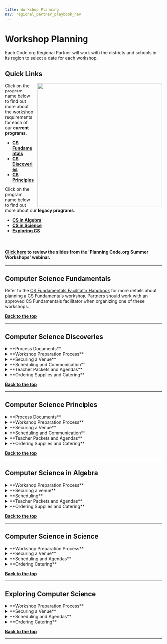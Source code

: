 ```yaml
---
title: Workshop Planning
nav: regional_partner_playbook_nav
---
```


<a id="top"></a>

# Workshop Planning

Each Code.org Regional Partner will work with the districts and schools in its region to select a date for each workshop. 

## Quick Links 

<img style="float: right; margin-left: 10px; width: 400px" src="/images/pd-2014-15.png"/>

Click on the program name below to find out more about the workshop requirements for each of our **current programs**. <br/>


- **[CS Fundamentals](#csf)**<br/>
- **[CS Discoveries](#csd)**<br/>
- **[CS Principles](#csp)**<br/>

Click on the program name below to find out more about our **legacy programs**. <br/>

- **[CS in Algebra](#algebra)**<br/>
- **[CS in Science](#science)**<br/>
- **[Exploring CS](#ecs)**<br/>
<br/>


#### [Click here](https://docs.google.com/presentation/d/1zFiNhlHqk6Gldzpbyc_MbgA0ovTswa4cns0AfT8jdAc/edit#slide=id.gdebb9aea3_0_101) to review the slides from the 'Planning Code.org Summer Workshops' webinar. 

________________
<a id="csf"></a>

## **Computer Science Fundamentals**

Refer to the [CS Fundamentals Facilitator Handbook](https://docs.google.com/document/d/1lHBthPKdKx3G-khyWYhVYQlfdi9Sa1L9EcOxEa-Xt14/edit) for more details about planning a CS Fundamentals workshop. Partners should work with an approved CS Fundamentals facilitator when organizing one of these workshops.

[**Back to the top**](#top)
<br/>
________________
<a id="csd"></a>

## **Computer Science Discoveries**
<details>
	<summary>**Process Documents**</summary>
	<p>
	
Coming soon!
	
</p>
</details>

<details>
	<summary>**Workshop Preparation Process**</summary>
	<p>
	
Coming soon!

</p>
</details>

<details>
  <summary>**Securing a Venue**</summary>
  <p> 
These guidelines explain the type of space your facilitators need to run a successful workshop and provide important tips to consider for logistics and teacher experience.  <br/>

| |Requirements and Suggestions| 
|:-----|:-----------|
|**Location**|**Ask yourself these questions when searching for the the ideal location for your workshop.**<br/> - Central location: Is the location central to the spread of teachers attending? <br/>- Catering: Are there several options to order from within 20 miles? Is there an internal or preferred caterer for the venue?<br/> - Parking: Does parking cost anything? Will teachers need parking passes? Is the lot close to an entrance? *Tip: teachers are more likely to show up to the workshop when parking is free.* <br/> - Access: Will there be someone from the venue there to open the building, help with getting supplies to your room(s), and be available to help with technology as needed during the workshop?| 
|**Rooms and <br/>Set Up**|Reservation time: <br/>8:00am to 4:30pm.<Br/> General itinerary:<br/> 8:00 am - 8:30 am - facilitators arrive and set up room<br/>8:30 am - 9:00 am - teachers arrive, register & eat breakfast</br> 9:00 am - 12:00 pm - workshop time<br/> 12:00 pm - 1:00 pm - break for lunch<br/>1:00 pm - 3:30 pm - workshop time<br/>3:30 pm - 4:30 pm - facilitators clean up for the night <br/><br/>Rooms Needed:<br/>- One room for entire group<br/>- Breakout room to set up catering and for eating. Hallway space also works. We want to avoid interrupting the session by setting up food in the room.<br/>- Wall space for hanging poster sized paper with Blue painter's tape<br/><br/>Seating<br/>- Pods of 4 people for the size of the group. We recommend 8 pods.|  
|**Technology <br/>Requirements**| - Projector and screen<br/> - Power outlets and extension cords<br/> - Wifi that can support access by all participants (4 MB/s minimum, 8 MB/s is ideal.)<br/> |
|**Logistical and Facilitator One Pager Information**|- Physical Address of Workshop<br/>- Address to ship supplies (If needed)<br/> - Map of the Campus and/or building to help teachers find the room. Driving instructions should be provded to teachers. This can be done via Google Maps or Bing Maps.<br/> - Wifi strength, name and password. All participants will need to be on the network at the same time with no lag.<br/> - Arrangments for Access: You should make arrangements with your venue contact to give you access to the building and help you locate supplies.| 
<br/>
</p>
</details>

<details>
  <summary>**Scheduling and Communication**</summary>
  <p> 

Coming soon!
</p>
</details>

<details>
  <summary>**Teacher Packets and Agendas**</summary>
  <p> 
  
Coming soon!
</p>
</details>

<details>
  <summary>**Ordering Supplies and Catering**</summary>
  <p> 
**Ordering Supplies**<br/>
Coming soon!


**Catering** <br/>
For multi-day events like summer workshops, provide a heartier breakfast to get teachers through the day, ideally breakfast sandwiches or a hot buffet, with juice and coffee service. In addition, the lunch option should vary from day to day.<br/>

Always accommodate vegetarian needs, roughly ⅓ of the order. In communications to teachers and workshop attendees ask that if they have special dietary restrictions that they plan accordingly. It’s very difficult to plan for every need, and is often more expensive.<br/><br/>
</p>
</details>

[**Back to the top**](#top)
<br/>

________________
<a id="csp"></a>

## **Computer Science Principles**
<details>
  <summary>**Process Documents**</summary>
  <p>

- [Local Summer Workshop Process Document](https://docs.google.com/document/d/12rsY1FMkiVN90-83yvEsikawtsiQzy5wc1xQER1QoyM/edit) - Everything you need to know to plan and run a local summer workshop.
- [Survey Report Process](https://docs.google.com/document/d/1nC9wEPnTkYO6tzZM6QIHnVzSSNySEVykIFlADdS_xEM/edit) - How to navigate to and view the surveys sent at the end of a workshop.

</p>
</details>

<details>
  <summary>**Workshop Preparation Process**</summary>
  <p> 

For Local Summer Workshops follow the guidance in [this process document.](https://docs.google.com/document/d/12rsY1FMkiVN90-83yvEsikawtsiQzy5wc1xQER1QoyM/edit#)
<br/>
Academic Year Guidance coming soon!

</p>
</details>

<details>
  <summary>**Securing a Venue**</summary>
  <p> 
These guidelines explain the type of space your facilitators need to run a successful workshop and provide important tips to consider for logistics and teacher experience.  <br/>

| |Requirements and Suggestions| 
|:-----|:-----------|
|**Location**|**Ask yourself these questions when searching for the the ideal location for your workshop.**<br/> - Central location: Is the location central to the spread of teachers attending? <br/>- Catering: Are there several options to order from within 20 miles? Is there an internal or preferred caterer for the venue?<br/> - Parking: Does parking cost anything? Will teachers need parking passes? Is the lot close to an entrance? *Tip: teachers are more likely to show up to the workshop when parking is free.* <br/> - Access: Will there be someone from the venue there to open the building, help with getting supplies to your room(s), and be available to help with technology as needed during the workshop?| 
|**Rooms and <br/>Set Up**|Reservation time: <br/>8:00am to 4:30pm.<Br/> General itinerary:<br/> 8:00 am - 8:30 am - facilitators arrive and set up room<br/>8:30 am - 9:00 am - teachers arrive, register & eat breakfast</br> 9:00 am - 12:00 pm - workshop time<br/> 12:00 pm - 1:00 pm - break for lunch<br/>1:00 pm - 3:30 pm - workshop time<br/>3:30 pm - 4:30 pm - facilitators clean up for the night <br/><br/>Rooms Needed:<br/>- One room for entire group<br/>- Breakout room to set up catering and for eating. Hallway space also works. We want to avoid interrupting the session by setting up food in the room.<br/>- Wall space for hanging poster sized paper with Blue painter's tape<br/><br/>Seating<br/>- Pods of 4 people for the size of the group. We recommend 8 pods.|  
|**Technology <br/>Requirements**| - Projector and screen<br/> - Power outlets and extension cords<br/> - Wifi that can support access by all participants (4 MB/s minimum, 8 MB/s is ideal.)<br/> |
|**Logistical and Facilitator One Pager Information**|- Physical Address of Workshop<br/>- Address to ship supplies (If needed)<br/> - Map of the Campus and/or building to help teachers find the room. Driving instructions should be provded to teachers. This can be done via Google Maps or Bing Maps.<br/> - Wifi strength, name and password. All participants will need to be on the network at the same time with no lag.<br/> - Arrangments for Access: You should make arrangements with your venue contact to give you access to the building and help you locate supplies.| 
<br/>
</p>
</details>

<details>
  <summary>**Scheduling and Communication**</summary>
  <p> 
**When Follow-up Workshops Should be Held**<br/>

- Workshop 1 = end of unit 1, first half of unit 2
	- ~4 weeks into school 
	- Teachers should be implementing curriculum before attending this workshop.
	- Airing on slightly later side is better than airing on slightly earlier side
- Workshop 2 = second half of unit 2, unit 3 
	- 9-12 weeks into school
	- Should occur before teachers begin teaching unit 3
- Workshop 3 = unit 4, first half of unit 5 
	- Start of second semester is recommended, but December may be appropriate if schools in your region went back at the beginning of August)
- Workshop 4 = second half of unit 5, unit 6 
	- Ideally in mid February. 
	- Early March  at the latest
	- Ideally this should occur 1 month prior to teachers beginning to teach Unit 6<br/>

Take a look at the <a href="https://code.org/curriculum/docs/csp/units_horizSnap.png" target=_blank>CSP pacing guide</a> for more information.<br/>

**Automated Emails**<br/>
Teachers attending your workshop will receive automated emails 10 days and 3 days prior to attending the workshop. You can see a copy of these emails in the [Local Summer Workshop Process Document.](https://docs.google.com/document/d/12rsY1FMkiVN90-83yvEsikawtsiQzy5wc1xQER1QoyM/edit#)
</p>
</details>

<details>
  <summary>**Teacher Packets and Agendas**</summary>
  <p> 
  <br/>
**2017-18 Academic Year Resources**

- Coming soon

**2016-17 Academic Year Resources**
<br/>

- <a href="/files/csp-p2-agenda.pdf" target=_blank>Phase 2: Summer Workshop Agenda</a><br/>
- Phase 3: Academic Year Development<br/>
	- Session A
		- <a href="https://code.org/files/CSPFirstQuarterWorkshop-teachers.pdf" target=_blank>Agenda</a>
		- <a href="https://docs.google.com/document/d/13CPBruuyfu9xA7mhMBNEVvS0_TbfAF4PK-tlPmiKaqg/edit?usp=sharing" target=_blank>Teacher Packet</a>
		- <a href="https://docs.google.com/document/d/1oE3khvNrgIuUl4gmqEzG1qbocHbmI3RLo0l69Irc3wc/edit?usp=sharing" target=_blank>Facilitator Prep</a>
		- <a href="https://docs.google.com/presentation/d/1YC0M0hASMuIs4ZXJoYJ15tv78PMG5hMoRkKgdpl-rPY/edit?usp=sharing" target=_blank>Template Slide Deck</a>
	- Session B
		- <a href=""target=_blank>Agenda</a>
		- <a href="https://docs.google.com/document/d/109MZiM8CVW3hbdeCtMdjMlzEF2PhkJF3n2tvOxKRm1E/edit?usp=sharing" target=_blank>Teacher Packet</a>
		- <a href="https://docs.google.com/document/d/1n0CvzrNYUV6WH0GC3l9QBV7M-5Mt0hxy-_xCmhzOq2A/edit?usp=sharing" target=_blank>Facilitator Pref</a>
		- <a href="https://docs.google.com/presentation/d/1XRlmGCL33jj2Yiomr-6h_Sf819C3k-1hsKshVvtz350/edit?usp=sharing" target=_blank>Template Slide Deck</a>

	- Session C<br/>
		- <a href="https://docs.google.com/document/d/1Aii-9EIUhhx0LiLjp67FNqATw3xYKFSQ9t69kFZthC4/edit?usp=sharing" target=_blank>Teacher Packet</a>
		- <a href="https://docs.google.com/document/d/1EaUpJx_45Pgn9ot267KXE3NHdmkoulHDvNF5qKrUJdw/edit?usp=sharing"target=_blank>Facilitator Prep</a>
		- <a href="https://docs.google.com/presentation/d/14Gi-sJoMuXj3ldKP3kZ9wVPfhEShboN2Q-cUyFiL9e0/edit?usp=sharing" target=_blank>Template Slide Deck</a>
	- Session D<br/>
		- <a href="https://docs.google.com/document/d/1pTGlgbcL0MYGpdt1gkLZCnF5yW9p-ZNmQExLF-TSaqA/edit?usp=sharing" target=_blank>Teacher Packet</a>
		- <a href="https://docs.google.com/document/d/12eovKZ0cKnmI4dSwQzVn2Mo9OiPTtZweJ2yMV9R4Ui8/edit?usp=sharing" target=_blank>Facilitator Prep</a>
		- <a href="https://docs.google.com/presentation/d/1pkLbIoaeW_LB6VELNzCh1VNX7uPBsqoZ7ZuX2tOCCfI/edit?usp=sharing" target=_blank>Template Slide Deck</a>
</p>
</details>

<details>
  <summary>**Ordering Supplies and Catering**</summary>
  <p> 
  <br/>
**Ordering Supplies**<br/>
Supplies for your Local Summer Workshop should be ordered through Mimeo at least 3 weeks prior to your workshop. 

For the academic year workshops, you will place one order 3 weeks prior to your first workshop. This shipment will include a full year's worth of supplies to cover all the workshops during the academic year.

**Catering** <br/>
For multi-day events like summer workshops, provide a heartier breakfast to get teachers through the day, ideally breakfast sandwiches or a hot buffet, with juice and coffee service. In addition, the lunch option should vary from day to day.<br/>

Always accommodate vegetarian needs, roughly ⅓ of the order. In communications to teachers and workshop attendees ask that if they have special dietary restrictions that they plan accordingly. It’s very difficult to plan for every need, and is often more expensive.<br/><br/>
</p>
</details>

[**Back to the top**](#top)
<br/>

<a id="algebra"></a>
________________
## **Computer Science in Algebra**
<details>
  <summary>**Workshop Preparation Process**</summary>
  <p>
  
1. Setup your CS in Algebra workshop in the [Code.org Organizer Dashboard](/educate/professional-learning-partner/playbook/workshop-dashboard). **This should be done as soon as you know the workshop dates - please let us know if you are having any difficulties.*<br/>
2. Make sure ALL facilitators (veteran + facilitators in training) are added to the workshop **If you forget to add them, they will not get paid!*<br/>
*(Skip to step 4 if this is not a summer workshop)*
3. Send teachers their [accept email and information on how to setup a Code Studio account and access the Phase 1 online module](https://docs.google.com/document/d/1yC9BI2atOzosuFouuG70hRr6AmGfgT4EmjHByYSoamM/edit?usp=sharing).<br/>
4. If you haven’t already, reach out to your facilitators and introduce yourself and tell them a bit about your organization.<br/>
5. Send all teachers an [email](https://docs.google.com/document/d/1jXQ275B8tVhYieI2yFCIUqIiJ-dnK4ZPuO7YC2SMkhg/edit?usp=sharing) asking them to register for your workshop using the dashboard registration link.<br/> 
6. Four weeks prior - order catering
7. Three to Four weeks prior (no later than 21 days) - [order your supplies](/educate/professional-learning-partner/playbook/ordering-supplies) from Mimeo. (Summer Workshops Only)
8. One and a half weeks prior - create a [facilitator 1-pager](/educate/professional-learning-partner/playbook/facilitator-support) and email it to your facilitators
9. Two days prior - make sure all your supplies have arrived
10. Day of the workshop 
	 - Login to the workshop organizer dashboard to [“Start Workshop”](https://docs.google.com/document/d/1FEkjohxBfOkoSjPC0C3EvXztEf-kcocN8uk16WI2tlo/edit#bookmark=id.wmocqedffowl) and have teachers join it.
	- Decide if you or your facilitators take attendance. 
	- Make sure all teachers are registered with a Teacher Account! If they have a Student Account, [follow these steps](https://docs.google.com/document/d/1FEkjohxBfOkoSjPC0C3EvXztEf-kcocN8uk16WI2tlo/edit#bookmark=id.chfy8viz3je8) to help them switch it.
	- If, Summer, send an email with your Phase 3 workshop registration links ([see this template](https://docs.google.com/document/d/1jXQ275B8tVhYieI2yFCIUqIiJ-dnK4ZPuO7YC2SMkhg/edit#heading=h.udcag7rgm3fg))
</p>
</details>

<details>
<summary>**Securing a venue**</summary>
  <p>
These guidelines explain the type of space your facilitators need to run a successful workshop and provide important tips to consider for logistics and teacher experience.  <br/>

| |Requirements and Suggestions| 
|:-----|:-----------|
|**Location**|**Ask yourself these questions when searching for the the ideal location for your workshop.**<br/> - Central location: Is the location central to the spread of teachers attending? <br/>- Catering: Are there several options to order from within 20 miles? Is there an internal or preferred caterer for the venue?<br/> - Parking: Does parking cost anything? Will teachers need parking passes? Is the lot close to an entrance? *Tip: teachers are more likely to show up to the workshop when parking is free.* <br/> - Access: Will there be someone from the venue there to open the building, help with getting supplies to your room(s), and be available to help with technology as needed during the workshop?| 
|**Rooms and <br/>Set Up**| Reservation time: <br/>Rooms need to be reserved from 7:30am to 4:30pm.<Br/><br/> General itinerary:<br/> 7:30 am - 8:00 am - facilitators arrive and set up room<br/>8:00 am - 8:30 am - teachers arrive, register & eat breakfast</br> 8:30 am - 12:00 pm - workshop time<br/> 12:00 pm - 1:00 pm - break for lunch<br/>1:00 pm - 4:00 pm - workshop time<br/>4:00 pm - 4:30 pm - facilitators clean up for the night<br/><br/>Rooms Needed:<br/>- One room for entire group<br/>- Breakout room to set up catering and for eating. Hallway space also works. We recommend doing this to avoid interrupting the session by setting up food in the room.<br/>- Wall space for hanging poster sized paper with blue painter's tape<br/>- Space to store supplies overnight: We recommend asking your venue if supplies and posters can be left in the room and locked up overnight to avoid having to pack everything up each day.<br/><br/>Table set up and Seating:<br/>- Classroom style seating with tables that can seat pairs.| 
|**Technology <br/>Requirements**| - Projector and screen<br/> - Power outlets and extension cords<br/> - Wifi that can support access by all participants (4 MB/s minimum, 8 MB/s is ideal.)<br/> |
|**Logistical and Facilitator One Pager Information**|- Physical Address of Workshop<br/>- Address to ship supplies (If needed)<br/> - Map of the Campus and/or building to help teachers find the room. Driving instructions should be provded to teachers. This can be done via Google Maps or Bing Maps.<br/> - Wifi strength, name and password. All participants will need to be on the network at the same time with no lag.<br/> - Arrangments for Access: You should make arrangements with your venue contact to give you access to the building and help you locate supplies.| 
</p>
</details>

<details>
  <summary>**Scheduling**</summary>
  <p>
Phase 3 is best held in early October prior to when order of operations and early math take place in the classroom, which are the concepts that CS in Algebra Course A integrate into.
</p>
</details>

<details>
  <summary>**Teacher Packets and Agendas**</summary>
  <p> 

- [Teacher Workbook](https://code.org/curriculum/docs/algebra/CSinACourseA.pdf) - Packet to print for each teacher attending the summer workshop.
- [Facilitator Agendas](https://docs.google.com/spreadsheets/d/13w__s1bC2bjum6_L8vxhlQ5Cd_Ai11Qp2YNzV3CVAvE/edit#gid=850221216) - Agendas to guide the facilitators.
- [Facilitator Slide Deck for Summer Workshop](https://docs.google.com/presentation/d/1Pmry84StvBFTQiN6ydgFQCA7wDd61NUvy2NBWT3wFAY/edit#) - Slide deck facilitators should use for the summer workshop.
</p>
</details>

<details>
  <summary>**Ordering Supplies and Catering**</summary>
  <p>	
**Supplies**

- 1 Workbook per teacher
- 1 pack of poster paper
- 2 stickies pads per table
- 1 pack of markers per table
<br/>
**Catering**
For multi-day events like summer workshops, provide a heartier breakfast to get teachers through the day, ideally breakfast sandwiches or a hot buffet, with juice and coffee service. In addition, the lunch option should vary from day to day.<br/>

Always accommodate vegetarian needs, roughly ⅓ of the order. In communications to teachers and workshop attendees ask that if they have special dietary restrictions that they plan accordingly. It’s very difficult to plan for every need, and is often more expensive.<br/><br/>
</p>
</details>

[**Back to the top**](#top)
<br/>

________________
<a id="science"></a>

## **Computer Science in Science**
<details>
<summary>**Workshop Preparation Process**</summary>
  <p>

1. Setup your CS in Science workshop in the [Code.org Organizer Dashboard](/educate/professional-learning-partner/playbook/workshop-dashboard). **This should be done as soon as you know the workshop dates - please let us know if you are having any difficulties.*<br/>
2. Make sure ALL facilitators (veteran + facilitators in training) are added to the workshop **If you forget to add them, they will not get paid!*<br/>
*(Skip to step 4 if this is not a summer workshop)*
3. Send teachers their [accept email and information on how to setup a Code Studio account and access the Phase 1 online module](https://docs.google.com/document/d/1yC9BI2atOzosuFouuG70hRr6AmGfgT4EmjHByYSoamM/edit?usp=sharing).<br/>
4. If you haven’t already, reach out to your facilitators and introduce yourself and tell them a bit about your organization.<br/>
5. Send all teachers an [email](https://docs.google.com/document/d/1jXQ275B8tVhYieI2yFCIUqIiJ-dnK4ZPuO7YC2SMkhg/edit?usp=sharing) for their program asking them to register for your workshop using the dashboard registration link.<br/> 
6. Four weeks prior - order catering
7. Three to Four weeks prior (no later than 21 days) - [order your supplies](/educate/professional-learning-partner/playbook/ordering-supplies) from Mimeo. (Summer Workshop Only)
8. One and a half weeks prior - create a [facilitator 1-pager](/educate/professional-learning-partner/playbook/facilitator-support) and email it to your facilitators
9. Two days prior - make sure all your supplies have arrived10. Day of the workshop 
	 - Login to the workshop organizer dashboard to [“Start Workshop”](https://docs.google.com/document/d/1FEkjohxBfOkoSjPC0C3EvXztEf-kcocN8uk16WI2tlo/edit#bookmark=id.wmocqedffowl) and have teachers join it.
	- Decide if you or your facilitators take attendance. 
	- Make sure all teachers are registered with a Teacher Account! If they have a Student Account, [follow these steps](https://docs.google.com/document/d/1FEkjohxBfOkoSjPC0C3EvXztEf-kcocN8uk16WI2tlo/edit#bookmark=id.chfy8viz3je8) to help them switch it.
	- If Summer, send an email with your Phase 3 workshop registration links ([see this template](https://docs.google.com/document/d/1jXQ275B8tVhYieI2yFCIUqIiJ-dnK4ZPuO7YC2SMkhg/edit#heading=h.udcag7rgm3fg))
</p>
</details>

<details>
<summary>**Securing a Venue**</summary>
  <p>
These guidelines explain the type of space your facilitators need to run a successful workshop and provide important tips to consider for logistics and teacher experience.<br/>

| |Requirements and Suggestions| 
|:-----|:-----------|
|**Location**|**Ask yourself these questions when searching for the the ideal location for your workshop.**<br/> - Central location: Is the location central to the spread of teachers attending? <br/>- Catering: Are there several options to order from within 20 miles? Is there an internal or preferred caterer for the venue?<br/> - Parking: Does parking cost anything? Will teachers need parking passes? Is the lot close to an entrance? *Tip: teachers are more likely to show up to the workshop when parking is free.* <br/> - Access: Will there be someone from the venue there to open the building, help with getting supplies to your room(s), and be available to help with technology as needed during the workshop?| 
|**Rooms and <br/>Set Up**| Reservation time: <br/>Rooms need to be reserved from 7:30am to 4:30pm.<Br/><br/> General itinerary:<br/> 7:30 am - 8:00 am - facilitators arrive and set up room<br/>8:00 am - 8:30 am - teachers arrive, register & eat breakfast</br> 8:30 am - 12:00 pm - workshop time<br/> 12:00 pm - 1:00 pm - break for lunch<br/>1:00 pm - 4:00 pm - workshop time<br/>4:00 pm - 4:30 pm - facilitators clean up for the night <br/><br/>Rooms Needed:<br/>- One room for entire group<br/>- Breakout room to set up catering and for eating. Hallway space also works. We recommend doing this to avoid interrupting the session by setting up food in the room.<br/>- Wall space for hanging poster sized paper with blue painter's tape<br/>- Space to store supplies overnight: We recommend asking your venue if supplies and posters can be left in the room and locked up overnight to avoid having to pack everything up each day.<br/><br/>Table set up and Seating:<br/>- Classroom style seating with tables that can seat pairs.| 
|**Technology <br/>Requirements**| - Projector and screen<br/> - Power outlets and extension cords<br/> - Wifi that can support access by all participants (4 MB/s minimum, 8 MB/s is ideal.)<br/> |
|**Logistical and Facilitator One Pager Information**|- Physical Address of Workshop<br/>- Address to ship supplies (If needed)<br/> - Map of the Campus and/or building to help teachers find the room. Driving instructions should be provded to teachers. This can be done via Google Maps or Bing Maps.<br/> - Wifi strength, name and password. All participants will need to be on the network at the same time with no lag.<br/> - Arrangments for Access: You should make arrangements with your venue contact to give you access to the building and help you locate supplies.| 
</p>
</details>

<details>
<summary>
**Scheduling and Agendas**</summary>
  <p>
**When Workshops Should be Held**<br/>

- Session A should be held 1-2 months after school starts.
- Session B should be held second semester in the February/March timeframe.
 
**Example Workshop Agendas**<br/> 

- Phase 2: Summer Study- More details coming soon!<br/>
- Phase 3: Academic Year Development<br/>
	- [Session A](/files/science-p3a-agenda.pdf)<br/>
	- [Session B](/files/science-p3b-agenda.pdf)<br/>

</p>
</details>

<details>
<summary>
**Ordering Catering**</summary>
  <p>

For multi-day events like summer workshops, provide a heartier breakfast to get teachers through the day, ideally breakfast sandwiches or a hot buffet, with juice and coffee service. In addition, the lunch option should vary from day to day.<br/>

Always accommodate vegetarian needs, roughly ⅓ of the order. In communications to teachers and workshop attendees ask that if they have special dietary restrictions that they plan accordingly. It’s very difficult to plan for every need, and is often more expensive.<br/><br/>
</p>
</details>

[**Back to the top**](#top)
<br/>

________________
<a id="ecs"></a>

## **Exploring Computer Science**
<details>
  <summary>**Workshop Preparation Process**</summary>
  <p>

1. Setup your ECS workshops in the [Code.org Organizer Dashboard](/educate/professional-learning-partner/playbook/workshop-dashboard). **This should be done as soon as you know the workshop dates - please let us know if you are having any difficulties.*<br/>
2. Make sure ALL facilitators (veteran + facilitators in training) are added to the workshop. **If you forget to add them, they will not get paid!*<br/>
3. If you haven’t already, reach out to your facilitators and introduce yourself and tell them a bit about your organization. <br/>
4. *For Summer Workshops*: if you are CodeVA, DePaul, Nextech or Utah send all teachers [an email](https://docs.google.com/document/d/1jXQ275B8tVhYieI2yFCIUqIiJ-dnK4ZPuO7YC2SMkhg/edit#heading=h.qz8c6xpaktl) asking them to register for your workshop using the dashboard registration link. Code.org will send this email on behalf of everyone else.<br/>
	*For Academic Year Workshops*: all organizations should send [an email](https://docs.google.com/document/d/1jXQ275B8tVhYieI2yFCIUqIiJ-dnK4ZPuO7YC2SMkhg/edit#heading=h.qz8c6xpaktl) asking teachers to register for your workshop using the dashboard registration link.
6. Four weeks prior - order catering<br/>
7. Three to four weeks prior (no later than 14 days) - [order your supplies from Mimeo](/educate/professional-learning-partner/playbook/ordering-supplies).<br/>
8. One and a half weeks prior - [create a facilitator 1-pager](/educate/professional-learning-partner/playbook/facilitator-support) and email it to your facilitators<br/>
9. Two days prior - make sure all your supplies have arrived<br/>
10. Day of the workshop - decide if you or your facilitators take attendance, if summer, send [an email](https://docs.google.com/document/d/1jXQ275B8tVhYieI2yFCIUqIiJ-dnK4ZPuO7YC2SMkhg/edit#heading=h.qz8c6xpaktl) with your Phase 3 workshop registration links (see this template)<br/>
</p>
</details>

<details>
  <summary>**Securing a Venue**</summary>
  <p>
These guidelines explain the type of space your facilitators need to run a successful workshop and provide important tips to consider for logistics and teacher experience.  <br/>

| |Requirements and Suggestions| 
|:-----|:-----------|
|**Location**|**Ask yourself these questions when searching for the the ideal location for your workshop.**<br/> - Central location: Is the location central to the spread of teachers attending? <br/>- Catering: Are there several options to order from within 20 miles? Is there an internal or preferred caterer for the venue?<br/> - Parking: Does parking cost anything? Will teachers need parking passes? Is the lot close to an entrance? *Tip: teachers are more likely to show up to the workshop when parking is free.* <br/> - Access: Will there be someone from the venue there to open the building, help with getting supplies to your room(s), and be available to help with technology as needed during the workshop?| 
|**Rooms and <br/>Set Up**|Reservation time: <br/>Rooms need to be reserved from 7:30 am to 4:30 pm (M-Th) and 7:30 am to 2:30 pm (F).<Br/><br/> General itinerary:<br/> 7:30 am - 8:30 am - facilitators arrive and set up room<br/>8:30 am - 9:00 am - teachers arrive, register & eat breakfast</br> 9:00 am - 12:00 pm - workshop time<br/> 12:00 pm - 1:00 pm - break for lunch<br/>1:00 pm - 3:30 pm - workshop time<br/>3:30 pm - 4:30 pm - facilitators clean up for the night<br/>Note: ECS workshops end at 1:30 pm on Fridays.<br/><br/>Rooms Needed:<br/>- One room for entire group<br/>- Breakout room to set up catering and for eating. Hallway space also works. We want to avoid interrupting the session by setting up food in the room.<br/>- Wall space for hanging poster sized paper with Blue painter's tape<br/><br/>Seating<br/>- Pods of 4 people for the size of the group. We recommend 8 pods.|  
|**Technology <br/>Requirements**| - Projector and screen<br/> - Power outlets and extension cords<br/> - Wifi that can support access by all participants (4 MB/s minimum, 8 MB/s is ideal.)<br/> |
|**Logistical and Facilitator One Pager Information**|- Physical Address of Workshop<br/>- Address to ship supplies (If needed)<br/> - Map of the Campus and/or building to help teachers find the room. Driving instructions should be provded to teachers. This can be done via Google Maps or Bing Maps.<br/> - Wifi strength, name and password. All participants will need to be on the network at the same time with no lag.<br/> - Arrangments for Access: You should make arrangements with your venue contact to give you access to the building and help you locate supplies.<br/> 
</p>
</details>

<details>
  <summary>**Scheduling and Agendas**</summary>
  <p>
**When Workshops Should be Held**<br/>

* Workshop 1 = unit 3
	* 6-8 weeks into school
	* You need to balance the content (unit 3) with the ability to check in on how it’s going with building classroom culture.
* Workshop 2 = unit 4
	* Close to the end of first semester
* Workshop 3 = unit 5
	* First few weeks of second semester
* Workshop 4 = unit 6 
	* After spring break
	* This workshop is about robotics - make sure you poll teachers in advance to find out how many will be teaching this unit and if alternate options should be offered.<br/>

**Example PD agendas**<br/>

- [Phase 2: Summer Workshop](/files/ecs-p2-agenda.pdf)<br/>
- Phase 3: Academic Year Development<br/>
	- [Session A](/files/ecs-p3a-agenda.pdf)<br/>
	- [Session B](/files/ecs-p3b-agenda.pdf)<Br/>
	- [Session C](/files/ecs-p3c-agenda.pdf)<br/>
	- [Session D](/files/ecs-p3d-agenda.pdf)<br/>
 </p>
</details>

<details>
  <summary>**Ordering Catering**</summary>
  <p> 

For multi-day events like summer workshops, provide a heartier breakfast to get teachers through the day, ideally breakfast sandwiches or a hot buffet, with juice and coffee service. In addition, the lunch option should vary from day to day.<br/>

Always accommodate vegetarian needs, roughly ⅓ of the order. In communications to teachers and workshop attendees ask that if they have special dietary restrictions that they plan accordingly. It’s very difficult to plan for every need, and is often more expensive.<br/><br/>
</p>
</details>

[**Back to the top**](#top)
<br/>

________________




